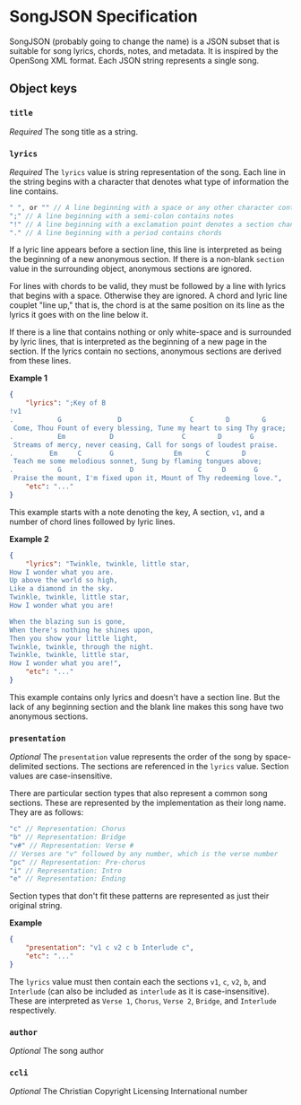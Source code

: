 # SongJSON Specification
SongJSON (probably going to change the name) is a JSON subset that is suitable for song lyrics, chords, notes, and metadata. It is inspired by the OpenSong XML format. Each JSON string represents a single song.

## Object keys

### `title`
*Required*
The song title as a string.

### `lyrics`
*Required*
The `lyrics` value is string representation of the song. Each line in the string begins with a character that denotes what type of information the line contains.

```javascript
" ", or "" // A line beginning with a space or any other character contains lyrics
";" // A line beginning with a semi-colon contains notes
"!" // A line beginning with a exclamation point denotes a section change
"." // A line beginning with a period contains chords
```

If a lyric line appears before a section line, this line is interpreted as being the beginning of a new anonymous section. If there is a non-blank `section` value in the surrounding object, anonymous sections are ignored.

For lines with chords to be valid, they must be followed by a line with lyrics that begins with a space. Otherwise they are ignored. A chord and lyric line couplet "line up," that is, the chord is at the same position on its line as the lyrics it goes with on the line below it.

If there is a line that contains nothing or only white-space and is surrounded by lyric lines, that is interpreted as the beginning of a new page in the section. If the lyrics contain no sections, anonymous sections are derived from these lines.

**Example 1**
```json
{
    "lyrics": ";Key of B
!v1
.           G              D                 C        D        G
 Come, Thou Fount of every blessing, Tune my heart to sing Thy grace;
.           Em           D                 C        D       G
 Streams of mercy, never ceasing, Call for songs of loudest praise.
.         Em     C       G               Em      C        D
 Teach me some melodious sonnet, Sung by flaming tongues above;
.           G                 D                C     D       G
 Praise the mount, I'm fixed upon it, Mount of Thy redeeming love.",
    "etc": "..."
}
```
This example starts with a note denoting the key, A section, `v1`, and a number of chord lines followed by lyric lines.

**Example 2**
```json
{
    "lyrics": "Twinkle, twinkle, little star,
How I wonder what you are.
Up above the world so high,
Like a diamond in the sky.
Twinkle, twinkle, little star,
How I wonder what you are!

When the blazing sun is gone,
When there's nothing he shines upon,
Then you show your little light,
Twinkle, twinkle, through the night.
Twinkle, twinkle, little star,
How I wonder what you are!",
    "etc": "..."
}
```
This example contains only lyrics and doesn't have a section line. But the lack of any beginning section and the blank line makes this song have two anonymous sections.

### `presentation`
*Optional*
The `presentation` value represents the order of the song by space-delimited sections. The sections are referenced in the `lyrics` value. Section values are case-insensitive.

There are particular section types that also represent a common song sections. These are represented by the implementation as their long name. They are as follows:

```javascript
"c" // Representation: Chorus
"b" // Representation: Bridge
"v#" // Representation: Verse #
// Verses are "v" followed by any number, which is the verse number
"pc" // Representation: Pre-chorus
"i" // Representation: Intro
"e" // Representation: Ending
```

Section types that don't fit these patterns are represented as just their original string.

**Example**
```json
{
    "presentation": "v1 c v2 c b Interlude c",
    "etc": "..."
}
```
The `lyrics` value must then contain each the sections `v1`, `c`, `v2`, `b`, and `Interlude` (can also be included as `interlude` as it is case-insensitive). These are interpreted as `Verse 1`, `Chorus`, `Verse 2`, `Bridge`, and `Interlude` respectively.

### `author`
*Optional*
The song author

### `ccli`
*Optional*
The Christian Copyright Licensing International number